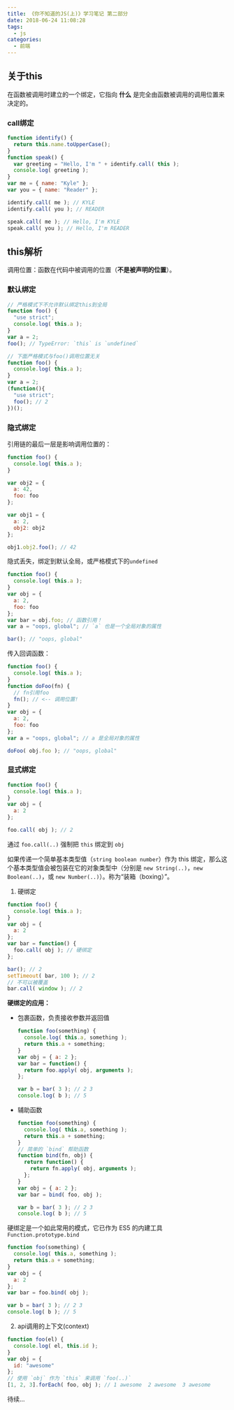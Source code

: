 ```yaml
---
title: 《你不知道的JS(上)》学习笔记 第二部分
date: 2018-06-24 11:08:28
tags:
  - js
categories:
  - 前端
---
```


## 关于this

在函数被调用时建立的一个绑定，它指向 __什么__ 是完全由函数被调用的调用位置来决定的。

### call绑定
```js
function identify() {
  return this.name.toUpperCase();
}
function speak() {
  var greeting = "Hello, I'm " + identify.call( this );
  console.log( greeting );
}
var me = { name: "Kyle" };
var you = { name: "Reader" };

identify.call( me ); // KYLE
identify.call( you ); // READER

speak.call( me ); // Hello, I'm KYLE
speak.call( you ); // Hello, I'm READER
```

<!-- more -->

## this解析

调用位置：函数在代码中被调用的位置（__不是被声明的位置__）。

### 默认绑定
```js
// 严格模式下不允许默认绑定this到全局
function foo() {
  "use strict";
  console.log( this.a );
}
var a = 2;
foo(); // TypeError: `this` is `undefined`

// 下面严格模式与foo()调用位置无关
function foo() {
  console.log( this.a );
}
var a = 2;
(function(){
  "use strict";
  foo(); // 2
})();
```

### 隐式绑定

引用链的最后一层是影响调用位置的：

```js
function foo() {
  console.log( this.a );
}

var obj2 = {
  a: 42,
  foo: foo
};

var obj1 = {
  a: 2,
  obj2: obj2
};

obj1.obj2.foo(); // 42
```

隐式丢失，绑定到默认全局，或严格模式下的`undefined`

```js
function foo() {
  console.log( this.a );
}
var obj = {
  a: 2,
  foo: foo
};
var bar = obj.foo; // 函数引用！
var a = "oops, global"; // `a` 也是一个全局对象的属性

bar(); // "oops, global"
```

传入回调函数：

```js
function foo() {
  console.log( this.a );
}
function doFoo(fn) {
  // fn引用foo
  fn(); // <-- 调用位置!
}
var obj = {
  a: 2,
  foo: foo
};
var a = "oops, global"; // a 是全局对象的属性

doFoo( obj.foo ); // "oops, global"
```

### 显式绑定

```js
function foo() {
  console.log( this.a );
}
var obj = {
  a: 2
};

foo.call( obj ); // 2
```
通过 `foo.call(..)` 强制把 `this` 绑定到 `obj`

如果传递一个简单基本类型值（`string boolean number`）作为 this 绑定，那么这个基本类型值会被包装在它的对象类型中（分别是 `new String(..)`，`new Boolean(..)`，或 `new Number(..)`）。称为“装箱（boxing）”。

1. 硬绑定
```js
function foo() {
  console.log( this.a );
}
var obj = {
  a: 2
};
var bar = function() {
  foo.call( obj ); // 硬绑定
};

bar(); // 2
setTimeout( bar, 100 ); // 2
// 不可以被覆盖
bar.call( window ); // 2
```

__硬绑定的应用：__

- 包裹函数，负责接收参数并返回值
  ```js
  function foo(something) {
    console.log( this.a, something );
    return this.a + something;
  }
  var obj = { a: 2 };
  var bar = function() {
    return foo.apply( obj, arguments );
  };

  var b = bar( 3 ); // 2 3
  console.log( b ); // 5
  ```

- 辅助函数
  ```js
  function foo(something) {
    console.log( this.a, something );
    return this.a + something;
  }
  // 简单的 `bind` 帮助函数
  function bind(fn, obj) {
    return function() {
      return fn.apply( obj, arguments );
    };
  }
  var obj = { a: 2 };
  var bar = bind( foo, obj );

  var b = bar( 3 ); // 2 3
  console.log( b ); // 5
  ```

硬绑定是一个如此常用的模式，它已作为 ES5 的内建工具 `Function.prototype.bind`
```js
function foo(something) {
  console.log( this.a, something );
  return this.a + something;
}
var obj = {
  a: 2
};
var bar = foo.bind( obj );

var b = bar( 3 ); // 2 3
console.log( b ); // 5
```

2. api调用的上下文(context)

```js
function foo(el) {
  console.log( el, this.id );
}
var obj = {
  id: "awesome"
};
// 使用 `obj` 作为 `this` 来调用 `foo(..)`
[1, 2, 3].forEach( foo, obj ); // 1 awesome  2 awesome  3 awesome
```

待续...